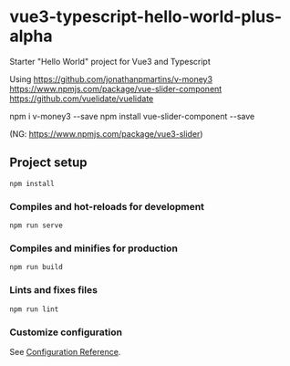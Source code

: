 # vue3-typescript-hello-world-plus-alpha
Starter "Hello World" project for Vue3 and Typescript

Using
https://github.com/jonathanpmartins/v-money3
https://www.npmjs.com/package/vue-slider-component
https://github.com/vuelidate/vuelidate

 npm i v-money3 --save
npm install vue-slider-component --save

(NG: https://www.npmjs.com/package/vue3-slider)


## Project setup
```
npm install
```

### Compiles and hot-reloads for development
```
npm run serve
```

### Compiles and minifies for production
```
npm run build
```

### Lints and fixes files
```
npm run lint
```

### Customize configuration
See [Configuration Reference](https://cli.vuejs.org/config/).
